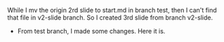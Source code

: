 While I mv the origin 2rd slide to start.md in branch test,
then I can't find that file in v2-slide branch.
So I created 3rd slide from branch v2-slide.

* From test branch, I made some changes. Here it is. 
